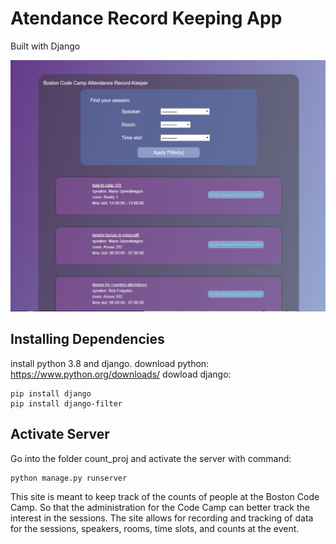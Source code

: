 # Atendance Record Keeping App
Built with Django

![site preview](/bcc.png)

## Installing Dependencies
  install python 3.8 and django.
  download python: https://www.python.org/downloads/
  dowload django:

```
pip install django
pip install django-filter
```


## Activate Server
Go into the folder count_proj and activate the server with command:
```
python manage.py runserver
```

This site is meant to keep track of the counts of people at the Boston Code Camp.  So that the administration for the Code Camp can better track the interest in the sessions.  The site allows for recording and tracking of data for the sessions, speakers, rooms, time slots, and counts at the event.     
